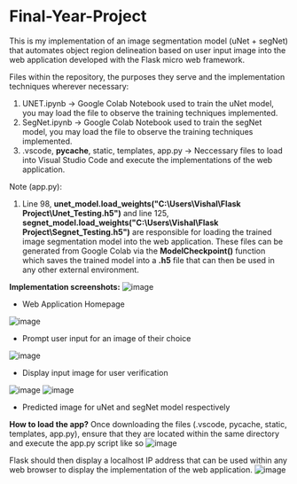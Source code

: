 # Final-Year-Project
This is my implementation of an image segmentation model (uNet + segNet) that automates object region delineation based on user input image into the web application developed with the Flask micro web framework.

Files within the repository, the purposes they serve and the implementation techniques wherever necessary:
1. UNET.ipynb -> Google Colab Notebook used to train the uNet model, you may load the file to observe the training techniques implemented.
2. SegNet.ipynb -> Google Colab Notebook used to train the segNet model, you may load the file to observe the training techniques implemented.
3. .vscode, __pycache__, static, templates, app.py -> Neccessary files to load into Visual Studio Code and execute the implementations of the web application.

Note (app.py):
1. Line 98, __unet_model.load_weights("C:\\Users\\Vishal\\Flask Project\\Unet_Testing.h5")__ and line 125, __segnet_model.load_weights("C:\\Users\\Vishal\\Flask Project\\Segnet_Testing.h5")__ are responsible for loading the trained image segmentation model into the web application. These files can be generated from Google Colab via the __ModelCheckpoint()__ function which saves the trained model into a __.h5__ file that can then be used in any other external environment. 

__Implementation screenshots:__
![image](https://github.com/ShreeVishal/Final-Year-Project/assets/93562563/29836603-e0c4-4356-a134-be61bdd28e78) 
- Web Application Homepage

  
![image](https://github.com/ShreeVishal/Final-Year-Project/assets/93562563/62e2edeb-0b42-4e2f-b0b9-045541241c1e) 
- Prompt user input for an image of their choice

  
![image](https://github.com/ShreeVishal/Final-Year-Project/assets/93562563/417a4565-a9af-4c5b-9d52-48d279288d02) 
- Display input image for user verification

  
![image](https://github.com/ShreeVishal/Final-Year-Project/assets/93562563/1d034c5d-54a4-4a99-9b84-412e39681f02)
![image](https://github.com/ShreeVishal/Final-Year-Project/assets/93562563/2f888ee7-ac68-43ef-90a5-32ac5a76cb03) 
- Predicted image for uNet and segNet model respectively

__How to load the app?__
Once downloading the files (.vscode, pycache, static, templates, app.py), ensure that they are located within the same directory and execute the app.py script like so ![image](https://github.com/ShreeVishal/Final-Year-Project/assets/93562563/226dbad4-7c49-42c7-9b1e-9997b1386009)

Flask should then display a localhost IP address that can be used within any web browser to display the implementation of the web application.
![image](https://github.com/ShreeVishal/Final-Year-Project/assets/93562563/3e30d2c1-9cea-4e63-9a07-4bc6c610580b)


